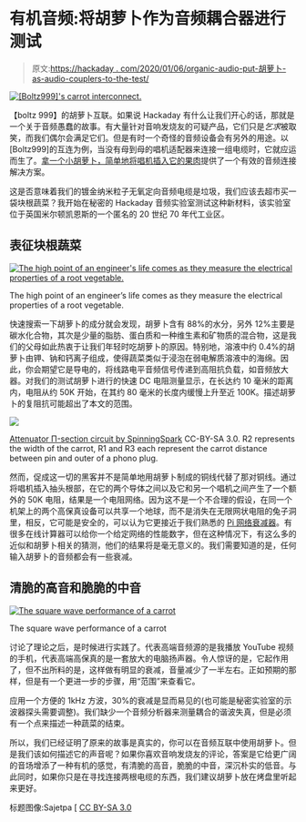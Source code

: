 # 有机音频:将胡萝卜作为音频耦合器进行测试

> 原文:[https://hackaday . com/2020/01/06/organic-audio-put-胡萝卜-as-audio-couplers-to-the-test/](https://hackaday.com/2020/01/06/organic-audio-putting-carrots-as-audio-couplers-to-the-test/)

[![[Boltz999]'s carrot interconnect.](../Images/dc102b0bb31a9c24622d5b42b7dade58.png)](https://hackaday.com/wp-content/uploads/2019/12/carrot-interconnect.jpg)

【boltz 999】的胡萝卜互联。如果说 Hackaday 有什么让我们开心的话，那就是一个关于音频愚蠢的故事。有大量针对音响发烧友的可疑产品，它们只是*乞求*被取笑，而我们偶尔会满足它们。但是有时一个奇怪的音频设备会有另外的用途。以[Boltz999]的互连为例，当没有母到母的唱机适配器来连接一组电缆时，它就应运而生了。[拿一个小胡萝卜，简单地将唱机插入它的果肉](https://www.reddit.com/r/techsupportmacgyver/comments/ecn5y8/didnt_have_the_necessary_female_to_female/)提供了一个有效的音频连接解决方案。

这是否意味着我们的镀金纳米粒子无氧定向音频电缆是垃圾，我们应该去超市买一袋块根蔬菜？我开始在秘密的 Hackaday 音频实验室测试这种新材料，该实验室位于英国米尔顿凯恩斯的一个匿名的 20 世纪 70 年代工业区。

## 表征块根蔬菜

[![The high point of an engineer's life comes as they measure the electrical properties of a root vegetable.](../Images/814731cd0f3bdef4bb0d7de735bfa2b6.png)](https://hackaday.com/wp-content/uploads/2019/12/carrot-scope.jpg)

The high point of an engineer’s life comes as they measure the electrical properties of a root vegetable.

快速搜索一下胡萝卜的成分就会发现，胡萝卜含有 88%的水分，另外 12%主要是碳水化合物，其次是少量的脂肪、蛋白质和一种维生素和矿物质的混合物，这是我们的父母如此热衷于让我们年轻时吃胡萝卜的原因。特别地，溶液中约 0.4%的胡萝卜由钾、钠和钙离子组成，使得蔬菜类似于浸泡在弱电解质溶液中的海绵。因此，你会期望它是导电的，将线路电平音频信号传递到高阻抗负载，如音频放大器。对我们的测试胡萝卜进行的快速 DC 电阻测量显示，在长达约 10 毫米的距离内，电阻从约 50K 开始，在其约 80 毫米的长度内缓慢上升至近 100K。描述胡萝卜的复阻抗可能超出了本文的范围。

![](../Images/0d5051d3f1976b02ec45a9770748e9fb.png)

[Attenuator Π-section circuit by SpinningSpark](https://en.wikipedia.org/wiki/File:Attenuator,_Pi-section.svg) CC-BY-SA 3.0\. R2 represents the width of the carrot, R1 and R3 each represent the carrot distance between pin and outer of a phono plug.

然而，促成这一切的黑客并不是简单地用胡萝卜制成的铜线代替了那对铜线。通过将唱机插入抽头根部，在它的两个导体之间以及它和另一个唱机之间产生了一个额外的 50K 电阻，结果是一个电阻网络。因为这不是一个不合理的假设，在同一个机架上的两个高保真设备可以共享一个地球，而不是消失在无限网状电阻的兔子洞里，相反，它可能是安全的，可以认为它更接近于我们熟悉的 [Pi 网络衰减器](https://en.wikipedia.org/wiki/%CE%A0_pad)。有很多在线计算器可以给你一个给定网络的性能数字，但在这种情况下，有这么多的近似和胡萝卜相关的猜测，他们的结果将是毫无意义的。我们需要知道的是，任何输入胡萝卜的音频都会有一些衰减。

## 清脆的高音和脆脆的中音

[![The square wave performance of a carrot](../Images/b5886846280261d49f5c617f1b310e4d.png)](https://hackaday.com/wp-content/uploads/2019/12/hantek97_1.gif)

The square wave performance of a carrot

讨论了理论之后，是时候进行实践了。代表高端音频源的是我播放 YouTube 视频的手机，代表高端高保真的是一套放大的电脑扬声器。令人惊讶的是，它起作用了，但不出所料的是，这样做有明显的衰减，音量减少了一半左右。正如预期的那样，但是有一个更进一步的步骤，用“范围”来查看它。

应用一个方便的 1kHz 方波，30%的衰减是显而易见的(也可能是秘密实验室的示波器探头需要调整)。我们缺少一个音频分析器来测量耦合的谐波失真，但是必须有一个点来描述一种蔬菜的结束。

所以，我们已经证明了原来的故事是真实的，你可以在音频互联中使用胡萝卜。但是我们该如何描述它的声音呢？如果你喜欢音响发烧友的评论，答案是它给更广阔的音场增添了一种有机的感觉，有清脆的高音，脆脆的中音，深沉朴实的低音。与此同时，如果你只是在寻找连接两根电缆的东西，我们建议胡萝卜放在烤盘里听起来更好。

标题图像:Sajetpa [ [CC BY-SA 3.0](https://commons.wikimedia.org/wiki/File:Carrots_without_stems.JPG)
